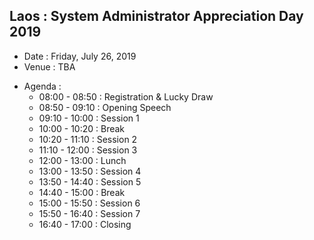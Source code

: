 ## Laos : System Administrator Appreciation Day 2019
+ Date : Friday, July 26, 2019
+ Venue : TBA
- Agenda : 
  - 08:00 - 08:50 : Registration & Lucky Draw
  - 08:50 - 09:10 : Opening Speech
  - 09:10 - 10:00 : Session 1
  - 10:00 - 10:20 : Break
  - 10:20 - 11:10 : Session 2
  - 11:10 - 12:00 : Session 3
  - 12:00 - 13:00 : Lunch
  - 13:00 - 13:50 : Session 4
  - 13:50 - 14:40 : Session 5
  - 14:40 - 15:00 : Break
  - 15:00 - 15:50 : Session 6
  - 15:50 - 16:40 : Session 7
  - 16:40 - 17:00 : Closing